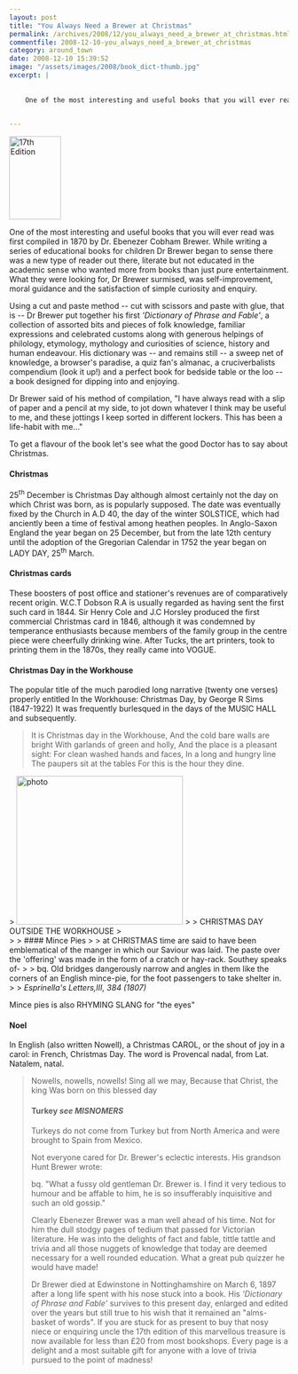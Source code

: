 ```yaml
---
layout: post
title: "You Always Need a Brewer at Christmas"
permalink: /archives/2008/12/you_always_need_a_brewer_at_christmas.html
commentfile: 2008-12-10-you_always_need_a_brewer_at_christmas
category: around_town
date: 2008-12-10 15:39:52
image: "/assets/images/2008/book_dict-thumb.jpg"
excerpt: |
    
    
    One of the most interesting and useful books that you will ever read was first compiled in 1870 by Dr. Ebenezer Cobham Brewer. While writing a series of educational books for children Dr Brewer began to sense there was a new type of reader out there, literate but not educated in the academic sense who wanted more from books than just pure entertainment. What they were looking for, Dr Brewer surmised, was self-improvement, moral guidance and the satisfaction of simple curiosity and enquiry.
    

---
```


<a href="/assets/images/2008/book_dict.jpg"><img src="/assets/images/2008/book_dict-thumb.jpg" width="93" height="150" alt="17th Edition" class="photo right" /></a>

One of the most interesting and useful books that you will ever read was first compiled in 1870 by Dr. Ebenezer Cobham Brewer. While writing a series of educational books for children Dr Brewer began to sense there was a new type of reader out there, literate but not educated in the academic sense who wanted more from books than just pure entertainment. What they were looking for, Dr Brewer surmised, was self-improvement, moral guidance and the satisfaction of simple curiosity and enquiry.

Using a cut and paste method -- cut with scissors and paste with glue, that is -- Dr Brewer put together his first *'Dictionary of Phrase and Fable'*, a collection of assorted bits and pieces of folk knowledge, familiar expressions and celebrated customs along with generous helpings of philology, etymology, mythology and curiosities of science, history and human endeavour. His dictionary was -- and remains still -- a sweep net of knowledge, a browser's paradise, a quiz fan's almanac, a cruciverbalists compendium (look it up!) and a perfect book for bedside table or the loo -- a book designed for dipping into and enjoying.

Dr Brewer said of his method of compilation, "I have always read with a slip of paper and a pencil at my side, to jot down whatever I think may be useful to me, and these jottings I keep sorted in different lockers. This has been a life-habit with me..."

To get a flavour of the book let's see what the good Doctor has to say about Christmas.

#### Christmas

25<sup>th</sup> December is Christmas Day although almost certainly not the day on which Christ was born, as is popularly supposed. The date was eventually fixed by the Church in A.D 40, the day of the winter SOLSTICE, which had anciently been a time of festival among heathen peoples. In Anglo-Saxon England the year began on 25 December, but from the late 12th century until the adoption of the Gregorian Calendar in 1752 the year began on LADY DAY, 25<sup>th</sup> March.

#### Christmas cards

These boosters of post office and stationer's revenues are of comparatively recent origin. W.C.T Dobson R.A is usually regarded as having sent the first such card in 1844. Sir Henry Cole and J.C Horsley produced the first commercial Christmas card in 1846, although it was condemned by temperance enthusiasts because members of the family group in the centre piece were cheerfully drinking wine. After Tucks, the art printers, took to printing them in the 1870s, they really came into VOGUE.

#### Christmas Day in the Workhouse

The popular title of the much parodied long narrative (twenty one verses) properly entitled In the Workhouse: Christmas Day, by George R Sims (1847-1922) It was frequently burlesqued in the days of the MUSIC HALL and subsequently.

> It is Christmas day in the Workhouse,
>  And the cold bare walls are bright
>  With garlands of green and holly,
>  And the place is a pleasant sight:
>  For clean washed hands and faces,
>  In a long and hungry line
>  The paupers sit at the tables
>  For this is the hour they dine.
> 
> 

<div markdown="1" class="img_caption center" clear="both">
> <a href="/assets/images/2008/workhouse_woodcut.jpg"><img src="/assets/images/2008/workhouse_woodcut-thumb.jpg" width="300" height="268" alt="photo" /></a>
> 
>  <span>CHRISTMAS DAY OUTSIDE THE WORKHOUSE</span>
> 

</div>
> 
>  #### Mince Pies
> 
>  at CHRISTMAS time are said to have been emblematical of the manger in which our Saviour was laid. The paste over the 'offering' was made in the form of a cratch or hay-rack. Southey speaks of-
> 
>  bq. Old bridges dangerously narrow and angles in them like the corners of an English mince-pie, for the foot passengers to take shelter in.
> 
> <cite>Esprinella's Letters,III, 384 (1807)</cite>

Mince pies is also RHYMING SLANG for "the eyes"

#### Noel

In English (also written Nowell), a Christmas CAROL, or the shout of joy in a carol: in French, Christmas Day. The word is Provencal nadal, from Lat. Natalem, natal.

> Nowells, nowells, nowells!
>  Sing all we may,
>  Because that Christ, the king
>  Was born on this blessed day
> 
>  #### Turkey *see MISNOMERS*
> 
>  Turkeys do not come from Turkey but from North America and were brought to Spain from Mexico.
> 
>  Not everyone cared for Dr. Brewer's eclectic interests. His grandson Hunt Brewer wrote:
> 
>  bq. "What a fussy old gentleman Dr. Brewer is. I find it very tedious to humour and be affable to him, he is so insufferably inquisitive and such an old gossip."
> 
>  Clearly Ebenezer Brewer was a man well ahead of his time. Not for him the dull stodgy pages of tedium that passed for Victorian literature. He was into the delights of fact and fable, tittle tattle and trivia and all those nuggets of knowledge that today are deemed necessary for a well rounded education. What a great pub quizzer he would have made!
> 
>  Dr Brewer died at Edwinstone in Nottinghamshire on March 6, 1897 after a long life spent with his nose stuck into a book. His *'Dictionary of Phrase and Fable'* survives to this present day, enlarged and edited over the years but still true to his wish that it remained an "alms-basket of words". If you are stuck for as present to buy that nosy niece or enquiring uncle the 17th edition of this marvellous treasure is now available for less than £20 from most bookshops. Every page is a delight and a most suitable gift for anyone with a love of trivia pursued to the point of madness!
> 
> 
> 
> 
